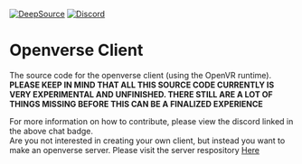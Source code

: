 [![DeepSource](https://deepsource.io/gh/streepje8/OpenverseClientOpenVR.svg/?label=active+issues&show_trend=true&token=6Weqh-D3HfWRwopOltx64ILT)](https://deepsource.io/gh/streepje8/OpenverseClientOpenVR/?ref=repository-badge)
[![Discord](https://img.shields.io/discord/910273366882156565)](https://discord.gg/HdU98gyyfz)
# Openverse Client
The source code for the openverse client (using the OpenVR runtime).   
**PLEASE KEEP IN MIND THAT ALL THIS SOURCE CODE CURRENTLY IS VERY EXPERIMENTAL AND UNFINISHED. THERE STILL ARE A LOT OF THINGS MISSING BEFORE THIS CAN BE A FINALIZED EXPERIENCE**

For more information on how to contribute, please view the discord linked in the above chat badge.  
Are you not interested in creating your own client, but instead you want to make an openverse server. Please visit the server respository [Here](https://github.com/streepje8/OpenverseServer)
